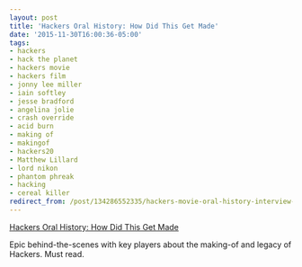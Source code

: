 ```yaml
---
layout: post
title: 'Hackers Oral History: How Did This Get Made'
date: '2015-11-30T16:00:36-05:00'
tags:
- hackers
- hack the planet
- hackers movie
- hackers film
- jonny lee miller
- iain softley
- jesse bradford
- angelina jolie
- crash override
- acid burn
- making of
- makingof
- hackers20
- Matthew Lillard
- lord nikon
- phantom phreak
- hacking
- cereal killer
redirect_from: /post/134286552335/hackers-movie-oral-history-interview-transcript-how-did
---
```

[Hackers Oral History: How Did This Get Made](http://www.slashfilm.com/hackers-oral-history/)  

Epic behind-the-scenes with key players about the making-of and legacy of Hackers. Must read.

